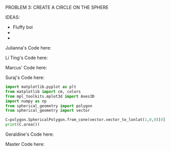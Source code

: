 PROBLEM 3: CREATE A CIRCLE ON THE SPHERE

IDEAS:
- Fluffy boi
-
-

Julianna's Code here:

Li Ting's Code here:

Marcus' Code here:

Suraj's Code here:
```python
import matplotlib.pyplot as plt
from matplotlib import cm, colors
from mpl_toolkits.mplot3d import Axes3D
import numpy as np
from spherical_geometry import polygon
from spherical_geometry import vector

C=polygon.SphericalPolygon.from_cone(vector.vector_to_lonlat(1,0,0)[0],vector.vector_to_lonlat(1,0,0)[1],np.pi,degrees=False)
print(C.area())
```
Geraldine's Code here:

Master Code here:
